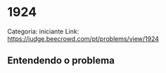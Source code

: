 # 1924

Categoria: iniciante
Link: https://judge.beecrowd.com/pt/problems/view/1924
## Entendendo o problema

